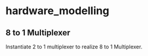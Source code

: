 # hardware_modelling
## 8 to 1 Multiplexer
Instantiate 2 to 1 multiplexer to realize 8 to 1 Multiplexer.
